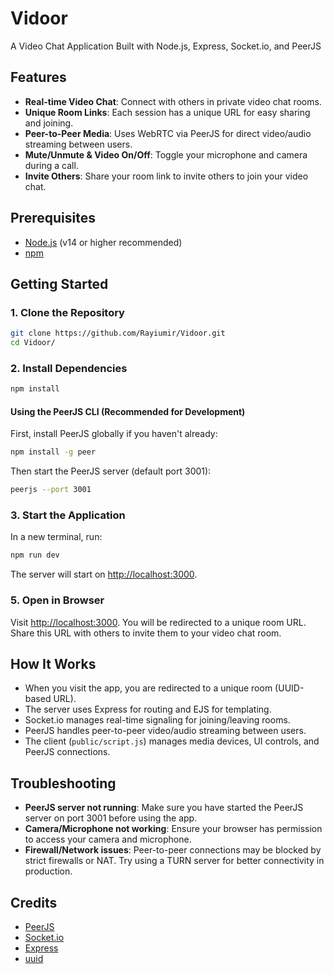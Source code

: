 # Vidoor

A Video Chat Application Built with Node.js, Express, Socket.io, and PeerJS

## Features

- **Real-time Video Chat**: Connect with others in private video chat rooms.
- **Unique Room Links**: Each session has a unique URL for easy sharing and joining.
- **Peer-to-Peer Media**: Uses WebRTC via PeerJS for direct video/audio streaming between users.
- **Mute/Unmute & Video On/Off**: Toggle your microphone and camera during a call.
- **Invite Others**: Share your room link to invite others to join your video chat.

## Prerequisites

- [Node.js](https://nodejs.org/) (v14 or higher recommended)
- [npm](https://www.npmjs.com/)

## Getting Started

### 1. Clone the Repository

```bash
git clone https://github.com/Rayiumir/Vidoor.git
cd Vidoor/
```

### 2. Install Dependencies

```bash
npm install
```

#### Using the PeerJS CLI (Recommended for Development)

First, install PeerJS globally if you haven't already:

```bash
npm install -g peer
```

Then start the PeerJS server (default port 3001):

```bash
peerjs --port 3001
```

### 3. Start the Application

In a new terminal, run:

```bash
npm run dev
```

The server will start on [http://localhost:3000](http://localhost:3000).

### 5. Open in Browser

Visit [http://localhost:3000](http://localhost:3000). You will be redirected to a unique room URL. Share this URL with others to invite them to your video chat room.

## How It Works

- When you visit the app, you are redirected to a unique room (UUID-based URL).
- The server uses Express for routing and EJS for templating.
- Socket.io manages real-time signaling for joining/leaving rooms.
- PeerJS handles peer-to-peer video/audio streaming between users.
- The client (`public/script.js`) manages media devices, UI controls, and PeerJS connections.

## Troubleshooting

- **PeerJS server not running**: Make sure you have started the PeerJS server on port 3001 before using the app.
- **Camera/Microphone not working**: Ensure your browser has permission to access your camera and microphone.
- **Firewall/Network issues**: Peer-to-peer connections may be blocked by strict firewalls or NAT. Try using a TURN server for better connectivity in production.

## Credits

- [PeerJS](https://peerjs.com/)
- [Socket.io](https://socket.io/)
- [Express](https://expressjs.com/)
- [uuid](https://www.npmjs.com/package/uuid)
